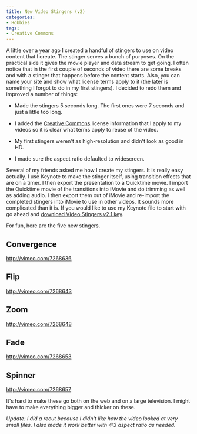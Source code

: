 ```yaml
---
title: New Video Stingers (v2)
categories:
- Hobbies
tags:
- Creative Commons
---
```


A little over a year ago I created a handful of stingers to use on video content that I create. The stinger serves a bunch of purposes. On the practical side it gives the movie player and data stream to get going. I often notice that in the first couple of seconds of video there are some breaks and with a stinger that happens before the content starts. Also, you can name your site and show what license terms apply to it (the later is something I forgot to do in my first stingers).
I decided to redo them and improved a number of things:



  * Made the stingers 5 seconds long. The first ones were 7 seconds and just a little too long.


  * I added the [Creative Commons](http://creativecommons.org/) license information that I apply to my videos so it is clear what terms apply to reuse of the video.


  * My first stingers weren't as high-resolution and didn't look as good in HD.


  * I made sure the aspect ratio defaulted to widescreen.

Several of my friends asked me how I create my stingers. It is really easy actually. I use Keynote to make the stinger itself, using transition effects that are on a timer. I then export the presentation to a Quicktime movie. I import the Quicktime movie of the transitions into iMovie and do trimming as well as adding audio. I then export them out of iMovie and re-import the completed stingers into iMovie to use in other videos. It sounds more complicated than it is. If you would like to use my Keynote file to start with go ahead and [download Video Stingers v2.1.key](/assets/posts/2009/Video-Stingers-v2.1.key_.zip.key_.zip?format=original).

For fun, here are the five new stingers.

<!-- more -->

## Convergence

http://vimeo.com/7268636

## Flip

http://vimeo.com/7268643

## Zoom

http://vimeo.com/7268648

## Fade

http://vimeo.com/7268653

## Spinner

http://vimeo.com/7268657

It's hard to make these go both on the web and on a large television. I might have to make everything bigger and thicker on these.

_Update: I did a recut because I didn't like how the video looked at very small files. I also made it work better with 4:3 aspect ratio as needed._
